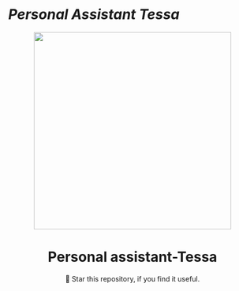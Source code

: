 # ***Personal Assistant Tessa***
<p align="center">
 <img width="400px" src="https://user-images.githubusercontent.com/84260242/134184077-fa68311c-65da-4391-b9e1-c642e8439771.png" />
</p>

<h1 align="center">Personal assistant-Tessa</h1>

<p align="center"> 🌟 Star this repository, if you find it useful.</p> 
<div align="center">
</div>

<br />
